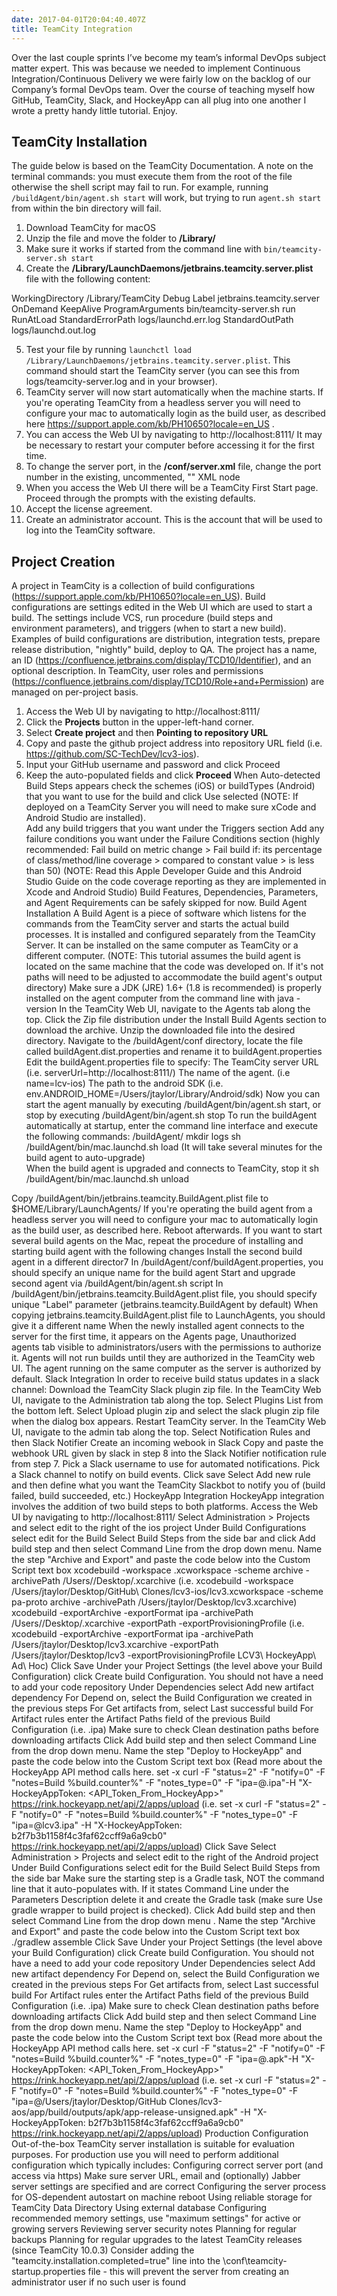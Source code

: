 ```yaml
---
date: 2017-04-01T20:04:40.407Z
title: TeamCity Integration
---
```



Over the last couple sprints I’ve become my team’s informal DevOps subject matter expert.  This was because we needed
to implement Continuous Integration/Continuous Delivery we were fairly low on the backlog of our Company’s formal 
DevOps team.  Over the course of teaching myself how GitHub, TeamCity, Slack, and HockeyApp can all plug into one 
another I wrote a pretty handy little tutorial.  Enjoy. 

## TeamCity Installation
The guide below is based on the TeamCity Documentation. A note on the terminal commands: you must execute them from 
the root of the file otherwise the shell script may fail to run.  For example, running `/buildAgent/bin/agent.sh start`
will work, but trying to run `agent.sh start` from within the bin directory will fail. 

1. Download TeamCity for macOS
2. Unzip the file and move the folder to **/Library/**
3. Make sure it works if started from the command line with `bin/teamcity-server.sh start`
4. Create the **/Library/LaunchDaemons/jetbrains.teamcity.server.plist** file with the following content: 

<?xml version="1.0"encoding="UTF-8"?>
<!DOCTYPE plist PUBLIC "-//Apple//DTD PLIST 1.0//EN""http://www.apple.com/DTDs/PropertyList-1.0.dtd">
<plist version="1.0">
<dict>
    <key>WorkingDirectory</key>
    <string>/Library/TeamCity</string>
    <key>Debug</key>
    <false/>
    <key>Label</key>
    <string>jetbrains.teamcity.server</string>
    <key>OnDemand</key>
    <false/>
    <key>KeepAlive</key>
    <true/>
    <key>ProgramArguments</key>
    <array>
        <string>bin/teamcity-server.sh</string>
        <string>run</string>
    </array>
    <key>RunAtLoad</key>
    <true/>
    <key>StandardErrorPath</key>
    <string>logs/launchd.err.log</string>
    <key>StandardOutPath</key>
    <string>logs/launchd.out.log</string>
</dict>
</plist>

5. Test your file by running `launchctl load /Library/LaunchDaemons/jetbrains.teamcity.server.plist`. 
This command should start the TeamCity server (you can see this from logs/teamcity-server.log and in your browser). 
6. TeamCity server will now start automatically when the machine starts. If you're operating TeamCity from a headless
 server you will need to configure your mac to automatically login as the build user, as described here
 https://support.apple.com/kb/PH10650?locale=en_US .
7. You can access the Web UI by navigating to http://localhost:8111/  It may be necessary to restart your computer
before accessing it for the first time.
8. To change the server port, in the **<TeamCity Home>/conf/server.xml** file, change the port number in the existing,
uncommented, "<Connector>" XML node
9. When you access the Web UI there will be a TeamCity First Start page.  Proceed through the prompts with the
 existing defaults.
10. Accept the license agreement.
11. Create an administrator account.  This is the account that will be used to log into the TeamCity software. 

## Project Creation
A project in TeamCity is a collection of build configurations (https://support.apple.com/kb/PH10650?locale=en_US).
Build configurations are settings edited in the Web UI which are used to start a build. The settings include VCS, 
run procedure (build steps and environment parameters), and triggers (when to start a new build). Examples of build 
configurations are distribution, integration tests, prepare release distribution, "nightly" build, deploy to QA.  The 
project has a name, an ID (https://confluence.jetbrains.com/display/TCD10/Identifier), and an optional description.
In TeamCity, user roles and permissions (https://confluence.jetbrains.com/display/TCD10/Role+and+Permission) are
managed on per-project basis.
1. Access the Web UI by navigating to http://localhost:8111/
2. Click the **Projects** button in the upper-left-hand corner.
3. Select **Create project** and then **Pointing to repository URL**
4. Copy and paste the github project address into repository URL field (i.e. https://github.com/SC-TechDev/lcv3-ios).
5. Input your GitHub username and password and click Proceed
6. Keep the auto-populated fields and click **Proceed**
When Auto-detected Build Steps appears check the schemes (iOS) or buildTypes (Android) that you want to use for the build and click Use selected (NOTE: If deployed on a TeamCity Server you will need to make sure xCode and Android Studio are installed).  
Add any build triggers that you want under the Triggers section
Add any failure conditions you want under the Failure Conditions section (highly recommended: Fail build on metric change > Fail build if: its percentage of class/method/line coverage > compared to constant value > is less than 50)
(NOTE: Read this Apple Developer Guide and this Android Studio Guide on the code coverage reporting as they are implemented in Xcode and Android Studio)
Build Features, Dependencies, Parameters, and Agent Requirements can be safely skipped for now.
Build Agent Installation
A Build Agent is a piece of software which listens for the commands from the TeamCity server and starts the actual build processes.  It is installed and configured separately from the TeamCity Server.  It can be installed on the same computer as TeamCity or a different computer.  (NOTE: This tutorial assumes the build agent is located on the same machine that the code was developed on.  If it's not paths will need to be adjusted to accommodate the build agent's output directory)
Make sure a JDK (JRE) 1.6+ (1.8 is recommended) is properly installed on the agent computer from the command line with java -version
In the TeamCity Web UI, navigate to the Agents tab along the top.
Click the Zip file distribution under the Install Build Agents section  to download the archive.
Unzip the downloaded file into the desired directory.
Navigate to the <installation path>/buildAgent/conf directory, locate the file called buildAgent.dist.properties and rename it to buildAgent.properties
Edit the buildAgent.properties file to specify:
The TeamCity server URL (i.e. serverUrl=http://localhost:8111/)
The name of the agent. (i.e name=lcv-ios)
The path to the android SDK (i.e. env.ANDROID_HOME=/Users/jtaylor/Library/Android/sdk)
Now you can start the agent manually by executing <installation path>/buildAgent/bin/agent.sh start, or stop by executing <installation path>/buildAgent/bin/agent.sh stop
To run the buildAgent automatically at startup, enter the command line interface and execute the following commands:
<installation path>/buildAgent/ mkdir logs
sh <installation path>/buildAgent/bin/mac.launchd.sh load (It will take several minutes for the build agent to auto-upgrade)  
When the build agent is upgraded and connects to TeamCity, stop it sh <installation path>/buildAgent/bin/mac.launchd.sh unload


Copy <installation path>/buildAgent/bin/jetbrains.teamcity.BuildAgent.plist file to $HOME/Library/LaunchAgents/
If you're operating the build agent from a headless server you will need to configure your mac to automatically login as the build user, as described here. Reboot afterwards.
If you want to start several build agents on the Mac, repeat the procedure of installing and starting build agent with the following changes
Install the second build agent in a different director7 In <installation path>/buildAgent/conf/buildAgent.properties, you should specify an unique name for the build agent 
Start and upgrade second agent via <installation path>/buildAgent/bin/agent.sh script 
In <installation path>/buildAgent/bin/jetbrains.teamcity.BuildAgent.plist file, you should specify unique "Label" parameter (jetbrains.teamcity.BuildAgent by default) 
When copying jetbrains.teamcity.BuildAgent.plist file to LaunchAgents, you should give it a different name
When the newly installed agent connects to the server for the first time, it appears on the Agents page, Unauthorized agents tab visible to administrators/users with the permissions to authorize it. Agents will not run builds until they are authorized in the TeamCity web UI. The agent running on the same computer as the server is authorized by default.
Slack Integration
In order to receive build status updates in a slack channel:
Download the TeamCity Slack plugin zip file.
In the TeamCity Web UI, navigate to the Administration tab along the top.
Select Plugins List from the bottom left. 
Select Upload plugin zip and select the slack plugin zip file when the dialog box appears.
Restart TeamCity server.
In the TeamCity Web UI, navigate to the admin tab along the top.
Select Notification Rules and then Slack Notifier
Create an incoming webook in Slack
Copy and paste the webhook URL given by slack in step 8 into the Slack Notifier notification rule from step 7.
Pick a Slack username to use for automated notifications.
Pick a Slack channel to notify on build events.
Click save
Select Add new rule and then define what you want the TeamCity Slackbot to notify you of (build failed, build succeeded, etc.)
HockeyApp Integration
HockeyApp integration involves the addition of two build steps to both platforms.
Access the Web UI by navigating to http://localhost:8111/
Select Administration > Projects and select edit to the right of the ios project
Under Build Configurations select edit for the Build 
Select Build Steps from the side bar and click Add build step and then select Command Line from the drop down menu.
Name the step "Archive and Export" and paste the code below into the Custom Script text box
xcodebuild -workspace <workspaceName>.xcworkspace -scheme <schemeName> archive -archivePath /Users/<username>/Desktop/<projectname>.xcarchive
(i.e. xcodebuild -workspace  /Users/jtaylor/Desktop/GitHub\ Clones/lcv3-ios/lcv3.xcworkspace -scheme pa-proto archive -archivePath /Users/jtaylor/Desktop/lcv3.xcarchive) 
xcodebuild -exportArchive -exportFormat ipa -archivePath /Users/<username>/Desktop/<projectname>.xcarchive -exportPath  <appName> -exportProvisioningProfile <provisioningProfileName>
(i.e. xcodebuild -exportArchive -exportFormat ipa -archivePath /Users/jtaylor/Desktop/lcv3.xcarchive -exportPath /Users/jtaylor/Desktop/lcv3 -exportProvisioningProfile LCV3\ HockeyApp\ Ad\ Hoc) 
Click Save
Under your Project Settings (the level above your Build Configuration) click Create build Configuration.
You should not have a need to add your code repository
Under Dependencies select Add new artifact dependency
For Depend on, select the Build Configuration we created in the previous steps
For Get artifacts from, select Last successful build
For Artifact rules enter the Artifact Paths field of the previous Build Configuration (i.e. <AppName>.ipa)
Make sure to check Clean destination paths before downloading artifacts
 Click Add build step and then select Command Line from the drop down menu.
Name the step "Deploy to HockeyApp" and paste the code below into the Custom Script text box (Read more about the HockeyApp API method calls here.
set -x curl -F "status=2" -F "notify=0" -F "notes=Build %build.counter%" -F "notes_type=0" -F "ipa=@<AppName>.ipa"-H "X-HockeyAppToken: <API_Token_From_HockeyApp>" https://rink.hockeyapp.net/api/2/apps/upload
(i.e. set -x curl  -F "status=2" -F "notify=0" -F "notes=Build %build.counter%" -F "notes_type=0" -F "ipa=@lcv3.ipa" -H "X-HockeyAppToken: b2f7b3b1158f4c3faf62ccff9a6a9cb0" https://rink.hockeyapp.net/api/2/apps/upload)
Click Save 
Select Administration > Projects and select edit to the right of the Android project
Under Build Configurations select edit for the Build 
Select Build Steps from the side bar 
Make sure the starting step is a Gradle task, NOT the command line that it auto-populates with.  If it states Command Line under the Parameters Description delete it and create the Gradle task (make sure Use gradle wrapper to build project is checked).
Click Add build step and then select Command Line from the drop down menu .
Name the step "Archive and Export" and paste the code below into the Custom Script text box
./gradlew assemble
Click Save 
Under your Project Settings (the level above your Build Configuration) click Create build Configuration.
You should not have a need to add your code repository
Under Dependencies select Add new artifact dependency
For Depend on, select the Build Configuration we created in the previous steps
For Get artifacts from, select Last successful build
For Artifact rules enter the Artifact Paths field of the previous Build Configuration (i.e. <AppName>.ipa)
Make sure to check Clean destination paths before downloading artifacts
Click Add build step and then select Command Line from the drop down menu.
Name the step "Deploy to HockeyApp" and paste the code below into the Custom Script text box (Read more about the HockeyApp API method calls here.
set -x curl -F "status=2" -F "notify=0" -F "notes=Build %build.counter%" -F "notes_type=0" -F "ipa=@<AppName>.apk"-H "X-HockeyAppToken: <API_Token_From_HockeyApp>" https://rink.hockeyapp.net/api/2/apps/upload
(i.e. set -x curl  -F "status=2" -F "notify=0" -F "notes=Build %build.counter%" -F "notes_type=0" -F "ipa=@/Users/jtaylor/Desktop/GitHub Clones/lcv3-aos/app/build/outputs/apk/app-release-unsigned.apk" -H "X-HockeyAppToken: b2f7b3b1158f4c3faf62ccff9a6a9cb0" https://rink.hockeyapp.net/api/2/apps/upload)
Production Configuration
Out-of-the-box TeamCity server installation is suitable for evaluation purposes. For production use you will need to perform additional configuration which typically includes:
Configuring correct server port (and access via https)
Make sure server URL, email and (optionally) Jabber server settings are specified and are correct
Configuring the server process for OS-dependent autostart on machine reboot
Using reliable storage for TeamCity Data Directory
Using external database
Configuring recommended memory settings, use "maximum settings" for active or growing servers
Reviewing server security notes
Planning for regular backups
Planning for regular upgrades to the latest TeamCity releases
(since TeamCity 10.0.3) Consider adding the "teamcity.installation.completed=true" line into the <TeamCity Home Directory>\conf\teamcity-startup.properties file - this will prevent the server from creating an administrator user if no such user is found






